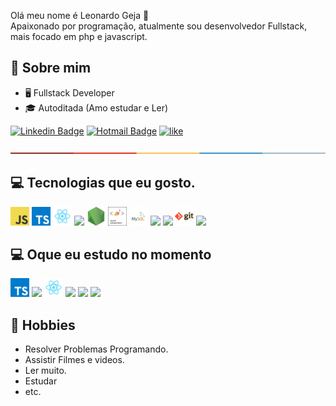 Olá meu nome é Leonardo Geja 👋 <br/>
Apaixonado por programação, atualmente sou desenvolvedor Fullstack, mais focado em php e javascript.


## :book: Sobre mim
- 🖥 Fullstack Developer
- 🎓 Autoditada (Amo estudar e Ler)

[![Linkedin Badge](https://img.shields.io/badge/-leonardogeja-blue?style=flat-square&logo=Linkedin&logoColor=white&link=https://www.linkedin.com/in/leonardo-geja-000a34201)](https://www.linkedin.com/in/leonardo-geja-000a34201) [![Hotmail Badge](https://img.shields.io/badge/-nadojba@hotmail.com-c14438?style=flat-square&logo=Gmail&logoColor=white&link=mailto:nadojba@hotmail.com)](mailto:nadojba@hotmail.com) 
[![like](https://img.shields.io/badge/Acesse%20Meu-%20Site-FFDD67.svg?style=flat-square)](https://www.leonardogeja.com.br) 

[![-----------------------------------------------------](https://raw.githubusercontent.com/fcsouza/fcsouza/master/.github/colored.png)](#installation)


## :computer: Tecnologias que eu gosto.
<code><img height="30" src="https://raw.githubusercontent.com/github/explore/80688e429a7d4ef2fca1e82350fe8e3517d3494d/topics/javascript/javascript.png"></code>
<code><img height="30" src="https://raw.githubusercontent.com/github/explore/80688e429a7d4ef2fca1e82350fe8e3517d3494d/topics/typescript/typescript.png"></code>
<code><img height="30" src="https://raw.githubusercontent.com/github/explore/80688e429a7d4ef2fca1e82350fe8e3517d3494d/topics/react/react.png"></code>
<code><img height="30" src="https://cdn.icon-icons.com/icons2/1381/PNG/512/com_94184.png"></code>
<code><img height="30" src="https://raw.githubusercontent.com/github/explore/80688e429a7d4ef2fca1e82350fe8e3517d3494d/topics/nodejs/nodejs.png"></code>
<code><img height="30" src="https://raw.githubusercontent.com/github/explore/80688e429a7d4ef2fca1e82350fe8e3517d3494d/topics/styled-components/styled-components.png"></code>
<code><img height="30" src="https://raw.githubusercontent.com/github/explore/80688e429a7d4ef2fca1e82350fe8e3517d3494d/topics/mysql/mysql.png"></code>
<code><img height="30" src="https://user-images.githubusercontent.com/24623425/36042969-f87531d4-0d8a-11e8-9dee-e87ab8c6a9e3.png"/></code>
<code><img height="30" src="https://camo.githubusercontent.com/9b74122cee0058e9bc59b360be70c216de35c16f/68747470733a2f2f7765626173736574732e6d6f6e676f64622e636f6d2f5f636f6d5f6173736574732f636d732f6d6f6e676f64622d6c6f676f2d7267622d6a36773237316731786e2e6a7067"/></code>
<code><img height="30" src="https://raw.githubusercontent.com/github/explore/80688e429a7d4ef2fca1e82350fe8e3517d3494d/topics/git/git.png"></code>
<code><img height="30" src="https://th.bing.com/th?id=OIP.KyVjMYY2T-Vnw_Wd2ZHHrgAAAA&w=250&h=250&c=8&rs=1&qlt=90&o=6&pid=3.1&rm=2"></code>

## :computer: Oque eu estudo no momento
<code><img height="30" src="https://raw.githubusercontent.com/github/explore/80688e429a7d4ef2fca1e82350fe8e3517d3494d/topics/typescript/typescript.png"></code>
<code><img height="30" src="https://th.bing.com/th?id=OSK.0b1505e8059b737b28313697cc094005&w=188&h=132&c=7&o=6&pid=SANGAM"></code>
<code><img height="30" src="https://raw.githubusercontent.com/github/explore/80688e429a7d4ef2fca1e82350fe8e3517d3494d/topics/react/react.png"></code>
<code><img height="30" src="https://th.bing.com/th/id/OIP.6TYFrw8BnMjUMhGrJqTArAHaFU?rs=1&pid=ImgDetMain"></code>
<code><img height="30" src="https://th.bing.com/th/id/OIP.I01XWIFpgxybreqPafArigHaHY?rs=1&pid=ImgDetMain"></code>
<code><img height="30" src="https://cdn.icon-icons.com/icons2/1381/PNG/512/com_94184.png"></code>


## 📅 Hobbies
- Resolver Problemas Programando.
- Assistir Filmes e videos.
- Ler muito.
- Estudar
- etc.
